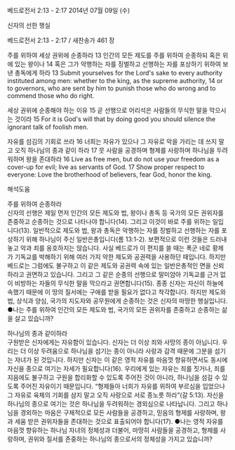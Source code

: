 베드로전서 2:13 - 2:17 
2014년 07월 09일 (수)

신자의 선한 행실



베드로전서 2:13 - 2:17 / 새찬송가 461 장


주를 위하여 세상 권위에 순종하라
13 인간의 모든 제도를 주를 위하여 순종하되 혹은 위에 있는 왕이나 14 혹은 그가 악행하는 자를 징벌하고 선행하는 자를 포상하기 위하여 보낸 총독에게 하라
13 Submit yourselves for the Lord's sake to every authority instituted among men: whether to the king, as the supreme authority, 14 or to governors, who are sent by him to punish those who do wrong and to commend those who do right. 

세상 권위에 순종해야 하는 이유
15 곧 선행으로 어리석은 사람들의 무식한 말을 막으시는 것이라
15 For it is God's will that by doing good you should silence the ignorant talk of foolish men.

자유를 섬김의 기회로 쓰라 
16 너희는 자유가 있으나 그 자유로 악을 가리는 데 쓰지 말고 오직 하나님의 종과 같이 하라 17 뭇 사람을 공경하며 형제를 사랑하며 하나님을 두려워하며 왕을 존대하라
16 Live as free men, but do not use your freedom as a cover-up for evil; live as servants of God. 17 Show proper respect to everyone: Love the brotherhood of believers, fear God, honor the king.

해석도움





주를 위하여 순종하라  
신자의 선행은 제일 먼저 인간의 모든 제도와 법, 왕이나 총독 등 국가의 모든 권위자를 존중하고 순종하는 것으로 나타나야 합니다(14). 그리고 이것이 바로 주를 위하는 일입니다(13). 일반적으로 제도와 법, 왕과 총독은 악행하는 자를 징벌하고 선행하는 자를 포상하기 위해 하나님이 주신 일반은총입니다(롬 13:1-2). 보편적으로 이런 것들은 드러내놓고 악과 죄를 옹호하지는 않습니다. 사실 베드로가 이 편지를 쓸 때는 폭군 네로 황제가 기독교를 박해하기 위해 여러 가지 악한 제도와 공권력을 사용하던 때입니다. 하지만 베드로는 그럼에도 불구하고 이 같은 제도와 공권력 속에 있는 일반은총적인 면을 신뢰하라고 권면하고 있습니다. 그리고 그 같은 순종의 선행으로 말미암아 기독교를 근거 없이 비방하는 자들의 무식한 말을 막으라고 권면합니다(15). 종종 신자는 자신이 하늘에 속했기 때문에 이 땅의 질서에는 구애를 받을 필요가 없다고 착각합니다. 하지만 제도와 법, 상식과 양심, 국가의 지도자와 공무원에게 순종하는 것은 신자의 마땅한 행실입니다.   
●나는 주를 위하여 인간의 모든 제도와 법, 국가의 모든 권위자를 존중하고 순종하는 삶을 살고 있습니까?

하나님의 종과 같이하라  
구원받은 신자에게는 자유함이 있습니다. 신자는 더 이상 죄와 사망의 종이 아닙니다. 우리는 더 이상 두려움으로 하나님을 섬기는 종이 아니라 사랑과 감격 때문에 그분을 섬기는 자녀가 된 것입니다. 하지만 신자는 이 같은 영적 자유를 마음껏 향유하면서도 동시에 자신을 종으로 여기는 자세가 필요합니다(16). 우리에게 있는 자유는 죄를 짓거나, 죄를 지음에도 불구하고 구원을 합리화할 수 있도록 주어진 것이 아니라, 하나님을 섬길 수 있도록 주어진 자유이기 때문입니다. “형제들아 너희가 자유를 위하여 부르심을 입었으나 그 자유로 육체의 기회를 삼지 말고 오직 사랑으로 서로 종노릇 하라”(갈 5:13). 자신을 하나님의 종으로 여기는 것은 하나님을 두려워하는 경외심으로 나타납니다. 그리고 하나님을 경외하는 마음은 구체적으로 모든 사람들을 공경하고, 믿음의 형제를 사랑하며, 왕과 세움 받은 권위자들을 존대하는 것으로 표출되어야 합니다(17). 
●나는 영적 자유를 마음껏 향유하는 하나님 자녀의 정체성과 더불어, 마땅히 사람들을 공경하고, 형제를 사랑하며, 권위와 질서를 존중하는 하나님의 종으로서의 정체성을 가지고 있습니까?